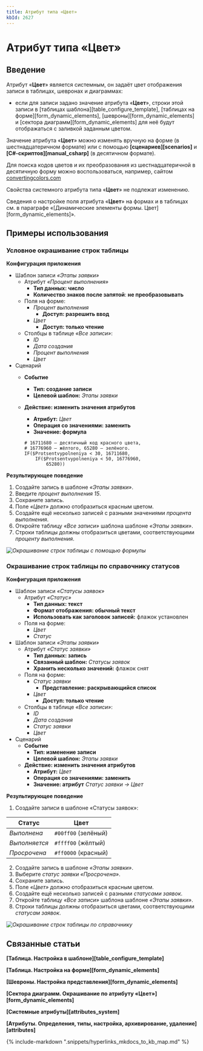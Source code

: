 ```yaml
---
title: Атрибут типа «Цвет»
kbId: 2627
---
```


# Атрибут типа «Цвет»

## Введение

Атрибут «**Цвет**» является системным, он задаёт цвет отображения записи в таблицах, шевронах и диаграммах:

- если для записи задано значение атрибута «**Цвет**», строки этой записи в [таблицах шаблона][table_configure_template], [таблицах на форме][form_dynamic_elements], [шевроны][form_dynamic_elements] и [сектора диаграмм][form_dynamic_elements] для неё будут отображаться с заливкой заданным цветом.

Значение атрибута «**Цвет**» можно изменять вручную на форме (в шестнадцатеричном формате) или с помощью **[сценариев][scenarios]** и **[C#-скриптов][manual_csharp]** (в десятичном формате).

Для поиска кодов цветов и их преобразования из шестнадцатеричной в десятичную форму можно воспользоваться, например, сайтом [convertingcolors.com](https://convertingcolors.com/)

Свойства системного атрибута типа «**Цвет**» не подлежат изменению.

Сведения о настройке поля атрибута «**Цвет**» на формах и в таблицах см. в параграфе «[Динамические элементы формы. Цвет][form_dynamic_elements]».

## Примеры использования

### Условное окрашивание строк таблицы

**Конфигурация приложения**

- Шаблон записи *«Этапы заявки»*
    - Атрибут *«Процент выполнения»*
        - **Тип данных: число**
        - **Количество знаков после запятой**: **не преобразовывать**
    - Поля на форме:
        - *Процент выполнения*
            - **Доступ: разрешить ввод**
        - *Цвет*
            - **Доступ: только чтение**
    - Столбцы в таблице *«Все записи»*:
        - *ID*
        - *Дата создания*
        - *Процент выполнения*
        - *Цвет*
- Сценарий
    - **Событие**
        - **Тип: создание записи**
        - **Целевой шаблон:** *Этапы заявки*
    - **Действие: изменить значения атрибутов**
        - **Атрибут:** *Цвет*
        - **Операция со значениями: заменить**
        - **Значение: формула**
        
        
        ```
        # 16711680 — десятичный код красного цвета,  
        # 16776960 — жёлтого, 65280 — зелёного.  
        IF($Protsentvypolneniya < 30, 16711680,   
            IF($Protsentvypolneniya < 50, 16776960,   
                65280))
        ```

**Результирующее поведение**

1. Создайте запись в шаблоне *«Этапы заявки»*.
2. Введите *процент выполнения* *15*.
3. Сохраните запись.
4. Поле *«Цвет»* должно отобразиться красным цветом.
5. Создайте ещё несколько записей с разными значениями *процента выполнения*.
6. Откройте таблицу *«Все записи»* шаблона шаблоне *«Этапы заявки»*.
7. Строки таблицы должны отобразиться цветами, соответствующими *проценту выполнения*.

_![Окрашивание строк таблицы с помощью формулы](https://kb.comindware.ru/assets/attribute_color_table_example.png)_

### Окрашивание строк таблицы по справочнику статусов

**Конфигурация приложения**

- Шаблон записи *«Статусы заявок»*
    - Атрибут *«Статус»*
        - **Тип данных: текст**
        - **Формат отображения: обычный текст**
        - **Использовать как заголовок записей:** флажок установлен
    - Поля на форме:
        - *Цвет*
        - *Статус*
- Шаблон записи *«Этапы заявки»*
    - Атрибут *«Статус заявки»*
        - **Тип данных: запись**
        - **Связанный шаблон:** *Статусы заявок*
        - **Хранить несколько значений:** флажок снят
    - Поля на форме:
        - *Статус заявки*
            - **Представление: раскрывающийся список**
        - *Цвет*
            - **Доступ: только чтение**
    - Столбцы в таблице *«Все записи»*:
        - *ID*
        - *Дата создания*
        - *Статус заявки*
        - *Цвет*
- Сценарий
    - **Событие**
        - **Тип: изменение записи**
        - **Целевой шаблон:** *Этапы заявки*
    - **Действие: изменить значения атрибутов**
        - **Атрибут:** *Цвет*
        - **Операция со значениями: заменить**
        - **Значение: атрибут** *Статус заявки → Цвет*

**Результирующее поведение**

1. Создайте записи в шаблоне «Статусы заявок»:

| **Статус** | **Цвет** |
| --- | --- |
| *Выполнена* | `#00ff00` (зелёный) |
| *Выполняется* | `#ffff00` (жёлтый) |
| *Просрочена* | `#ff0000` (красный) |
2. Создайте запись в шаблоне *«Этапы заявки»*.
3. Выберите *статус заявки* *«Просрочена»*.
4. Сохраните запись.
5. Поле *«Цвет»* должно отобразиться красным цветом.
6. Создайте ещё несколько записей с разными *статусами заявок*.
7. Откройте таблицу *«Все записи»* шаблона шаблоне *«Этапы заявки»*.
8. Строки таблицы должны отобразиться цветами, соответствующими *статусам заявок*.

_![Окрашивание строк таблицы по справочнику](https://kb.comindware.ru/assets/attribute_color_table_example2.png)_

## Связанные статьи

**[Таблица. Настройка в шаблоне][table_configure_template]**

**[Таблица. Настройка на форме][form_dynamic_elements]**

**[Шевроны. Настройка представления][form_dynamic_elements]**

**[Сектора диаграмм. Окрашивание по атрибуту «Цвет»][form_dynamic_elements]**

**[Системные атрибуты][attributes_system]**

**[Атрибуты. Определения, типы, настройка, архивирование, удаление][attributes]**

{% include-markdown ".snippets/hyperlinks_mkdocs_to_kb_map.md" %}
